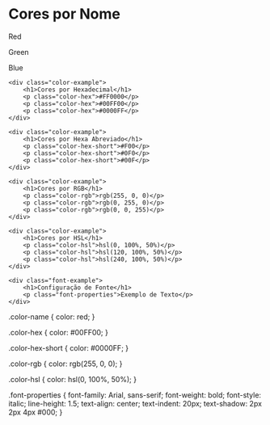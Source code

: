<!DOCTYPE html>
<html lang="pt-br">
<head>
    <meta charset="UTF-8">
    <meta name="viewport" content="width=device-width, initial-scale=1.0">
    <link rel="stylesheet" href="cssFontColor.css">
    <title>Exemplo de Estilos CSS</title>
</head>
<body>
    <div class="color-example">
        <h1>Cores por Nome</h1>
        <p class="color-name">Red</p>
        <p class="color-name">Green</p>
        <p class="color-name">Blue</p>
    </div>

    <div class="color-example">
        <h1>Cores por Hexadecimal</h1>
        <p class="color-hex">#FF0000</p>
        <p class="color-hex">#00FF00</p>
        <p class="color-hex">#0000FF</p>
    </div>

    <div class="color-example">
        <h1>Cores por Hexa Abreviado</h1>
        <p class="color-hex-short">#F00</p>
        <p class="color-hex-short">#0F0</p>
        <p class="color-hex-short">#00F</p>
    </div>

    <div class="color-example">
        <h1>Cores por RGB</h1>
        <p class="color-rgb">rgb(255, 0, 0)</p>
        <p class="color-rgb">rgb(0, 255, 0)</p>
        <p class="color-rgb">rgb(0, 0, 255)</p>
    </div>

    <div class="color-example">
        <h1>Cores por HSL</h1>
        <p class="color-hsl">hsl(0, 100%, 50%)</p>
        <p class="color-hsl">hsl(120, 100%, 50%)</p>
        <p class="color-hsl">hsl(240, 100%, 50%)</p>
    </div>

    <div class="font-example">
        <h1>Configuração de Fonte</h1>
        <p class="font-properties">Exemplo de Texto</p>
    </div>
</body>
</html>


.color-name {
    color: red;
}

.color-hex {
    color: #00FF00;
}

.color-hex-short {
    color: #0000FF;
}


.color-rgb {
    color: rgb(255, 0, 0);
}


.color-hsl {
    color: hsl(0, 100%, 50%);
}


.font-properties {
    font-family: Arial, sans-serif;
    font-weight: bold;
    font-style: italic;
    line-height: 1.5;
    text-align: center;
    text-indent: 20px;
    text-shadow: 2px 2px 4px #000;
}
